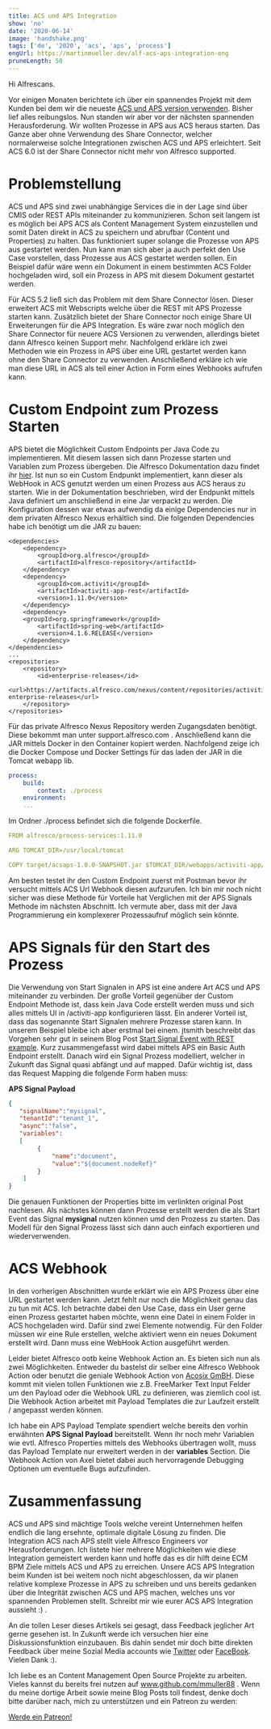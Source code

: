 ```yaml
---
title: ACS und APS Integration
show: 'no'
date: '2020-06-14'
image: 'handshake.png'
tags: ['de', '2020', 'acs', 'aps', 'process']
engUrl: https://martinmueller.dev/alf-acs-aps-integration-eng
pruneLength: 50
---
```


Hi Alfrescans.

Vor einigen Monaten berichtete ich über ein spannendes Projekt mit dem Kunden bei dem wir die neueste [ACS und APS version verwenden](https://martinmueller.dev/alf-acs-aps-integration). Bisher lief alles reibungslos. Nun standen wir aber vor der nächsten spannenden Herausforderung. Wir wollten Prozesse in APS aus ACS heraus starten. Das Ganze aber ohne Verwendung des Share Connector, welcher normalerweise solche Integrationen zwischen ACS und APS erleichtert. Seit ACS 6.0 ist der Share Connector nicht mehr von Alfresco supported.

# Problemstellung
ACS und APS sind zwei unabhängige Services die in der Lage sind über CMIS oder REST APIs miteinander zu kommunizieren. Schon seit langem ist es möglich bei APS ACS als Content Management System einzustellen und somit Daten direkt in ACS zu speichern und abrufbar (Content und Properties) zu halten. Das funktioniert super solange die Prozesse von APS aus gestartet werden. Nun kann man sich aber ja auch perfekt den Use Case vorstellen, dass Prozesse aus ACS gestartet werden sollen. Ein Beispiel dafür wäre wenn ein Dokument in einem bestimmten ACS Folder hochgeladen wird, soll ein Prozess in APS mit diesem Dokument gestartet werden.

Für ACS 5.2 ließ sich das Problem mit dem Share Connector lösen. Dieser erweitert ACS mit Webscripts welche über die REST mit APS Prozesse starten kann. Zusätzlich bietet der Share Connector noch einige Share UI Erweiterungen für die APS Integration. Es wäre zwar noch möglich den Share Connector für neuere ACS Versionen zu verwenden, allerdings bietet dann Alfresco keinen Support mehr. Nachfolgend erkläre ich zwei Methoden wie ein Prozess in APS über eine URL gestartet werden kann ohne den Share Connector zu verwenden. Anschließend erkläre ich wie man diese URL in ACS als teil einer Action in Form eines Webhooks aufrufen kann.

# Custom Endpoint zum Prozess Starten
APS bietet die Möglichkeit Custom Endpoints per Java Code zu implementieren. Mit diesem lassen sich dann Prozesse starten und Variablen zum Prozess übergeben. Die Alfresco Dokumentation dazu findet ihr [hier](https://docs.alfresco.com/process-services1.11/topics/custom_rest_endpoints.html). Ist nun so ein Custom Endpunkt implementiert, kann dieser als WebHook in ACS genutzt werden um einen Prozess aus ACS heraus zu starten. Wie in der Dokumentation beschrieben, wird der Endpunkt mittels Java definiert um anschließend in eine Jar verpackt zu werden. Die Konfiguration dessen war etwas aufwendig da einige Dependencies nur in dem privaten Alfresco Nexus erhältlich sind. Die folgenden Dependencies habe ich benötigt um die JAR zu bauen:

```MAVEN
<dependencies>
    <dependency>
        <groupId>org.alfresco</groupId>
        <artifactId>alfresco-repository</artifactId>
    </dependency>
    <dependency>
        <groupId>com.activiti</groupId>
        <artifactId>activiti-app-rest</artifactId>
        <version>1.11.0</version>
    </dependency>
    <dependency>
    <groupId>org.springframework</groupId>
        <artifactId>spring-web</artifactId>
        <version>4.1.6.RELEASE</version>
    </dependency>
</dependencies>
...
<repositories>
    <repository>
        <id>enterprise-releases</id>
        <url>https://artifacts.alfresco.com/nexus/content/repositories/activiti-enterprise-releases</url>
    </repository>
</repositories>
```

Für das private Alfresco Nexus Repository werden Zugangsdaten benötigt. Diese bekommt man unter support.alfresco.com . Anschließend kann die JAR mittels Docker in den Container kopiert werden. Nachfolgend zeige ich die Docker Compose und Docker Settings für das laden der JAR in die Tomcat webapp lib.

```YAML
process:
    build:
        context: ./process
    environment:
    ...
```

Im Ordner ./process befindet sich die folgende Dockerfile.

```YAML
FROM alfresco/process-services:1.11.0

ARG TOMCAT_DIR=/usr/local/tomcat

COPY target/acsaps-1.0.0-SNAPSHOT.jar $TOMCAT_DIR/webapps/activiti-app/WEB-INF/lib
```

Am besten testet ihr den Custom Endpoint zuerst mit Postman bevor ihr versucht mittels ACS Url Webhook diesen aufzurufen. Ich bin mir noch nicht sicher was diese Methode für Vorteile hat Verglichen mit der APS Signals Methode im nächsten Abschnitt. Ich vermute aber, dass mit der Java Programmierung ein komplexerer Prozessaufruf möglich sein könnte.

# APS Signals für den Start des Prozess
Die Verwendung von Start Signalen in APS ist eine andere Art ACS und APS miteinander zu verbinden. Der große Vorteil gegenüber der Custom Endpoint Methode ist, dass kein Java Code erstellt werden muss und sich alles mittels UI in /activiti-app konfigurieren lässt. Ein anderer Vorteil ist, dass das sogenannte Start Signalen mehrere Prozesse staren kann. In unserem Beispiel bleibe ich aber erstmal bei einem. jtsmith beschreibt das Vorgehen sehr gut in seinem Blog Post [Start Signal Event with REST example](https://hub.alfresco.com/t5/alfresco-process-services/using-rest-call-with-a-start-signal-event-in-aps/ba-p/288943). Kurz zusammengefasst wird dabei mittels APS ein Basic Auth Endpoint erstellt. Danach wird ein Signal Prozess modelliert, welcher in Zukunft das Signal quasi abfängt und auf mapped. Dafür wichtig ist, dass das Request Mapping die folgende Form haben muss:

**APS Signal Payload**
```JSON
{
   "signalName":"mysignal",
   "tenantId":"tenant_1",
   "async":"false",
   "variables":
   [
        {
            "name":"document",
            "value":"${document.nodeRef}"
        }
    ]
}
```

Die genauen Funktionen der Properties bitte im verlinkten original Post nachlesen. Als nächstes können dann Prozesse erstellt werden die als Start Event das Signal **mysignal** nutzen können umd den Prozess zu starten. Das Modell für den Signal Prozess lässt sich dann auch einfach exportieren und wiederverwenden.

# ACS Webhook
In den vorherigen Abschnitten wurde erklärt wie ein APS Prozess über eine URL gestartet werden kann. Jetzt fehlt nur noch die Möglichkeit genau das zu tun mit ACS. Ich betrachte dabei den Use Case, dass ein User gerne einen Prozess gestartet haben möchte, wenn eine Datei in einem Folder in ACS hochgeladen wird. Dafür sind zwei Elemente notwendig. Für den Folder müssen wir eine Rule erstellen, welche aktiviert wenn ein neues Dokument erstellt wird. Dann muss eine WebHook Action ausgeführt werden.

Leider bietet Alfresco ootb keine Webhook Action an. Es bieten sich nun als zwei Möglichkeiten. Entweder du bastelst dir selber eine Alfresco Webhook Action oder benutzt die geniale Webhook Action von [Acosix GmBH](https://github.com/Acosix/alfresco-actions). Diese kommt mit vielen tollen Funktionen wie z.B. FreeMarker Text Input Felder um den Payload oder die Webhook URL zu definieren, was ziemlich cool ist. Die Webhook Action arbeitet mit Payload Templates die zur Laufzeit erstellt / angepasst werden können.

Ich habe ein APS Payload Template spendiert welche bereits den vorhin erwähnten **APS Signal Payload** bereitstellt. Wenn ihr noch mehr Variablen wie evtl. Alfresco Properties mittels des Webhooks übertragen wollt, muss das Payload Template nur erweitert werden in der **variables** Section. Die Webhook Action von Axel bietet dabei auch hervorragende Debugging Optionen um eventuelle Bugs aufzufinden.

# Zusammenfassung
ACS und APS sind mächtige Tools welche vereint Unternehmen helfen endlich die lang ersehnte, optimale digitale Lösung zu finden. Die Integration ACS nach APS stellt viele Alfresco Engineers vor Herausforderungen. Ich listete hier mehrere Möglichkeiten wie diese Integration gemeistert werden kann und hoffe das es dir hilft deine ECM BPM Ziele mittels ACS und APS zu erreichen. Unsere ACS APS Integration beim Kunden ist bei weitem noch nicht abgeschlossen, da wir planen relative komplexe Prozesse in APS zu schreiben und uns bereits gedanken über die Integrität zwischen ACS und APS machen, welches uns vor spannenden Problemen stellt. Schreibt mir wie eurer ACS APS Integration aussieht :) .

An die tollen Leser dieses Artikels sei gesagt, dass Feedback jeglicher Art gerne gesehen ist. In Zukunft werde ich versuchen hier eine Diskussionsfunktion einzubauen. Bis dahin sendet mir doch bitte direkten Feedback über meine Sozial Media accounts wie [Twitter](https://twitter.com/MartinMueller_) oder [FaceBook](https://www.facebook.com/martin.muller.10485). Vielen Dank :).

Ich liebe es an Content Management Open Source Projekte zu arbeiten. Vieles kannst du bereits frei nutzen auf www.github.com/mmuller88 . Wenn du meine dortige Arbeit sowie meine Blog Posts toll findest, denke doch bitte darüber nach, mich zu unterstützen und ein Patreon zu werden:

<a href="https://www.patreon.com/bePatron?u=29010217" data-patreon-widget-type="become-patron-button">Werde ein Patreon!</a><script async src="https://c6.patreon.com/becomePatronButton.bundle.js"></script>